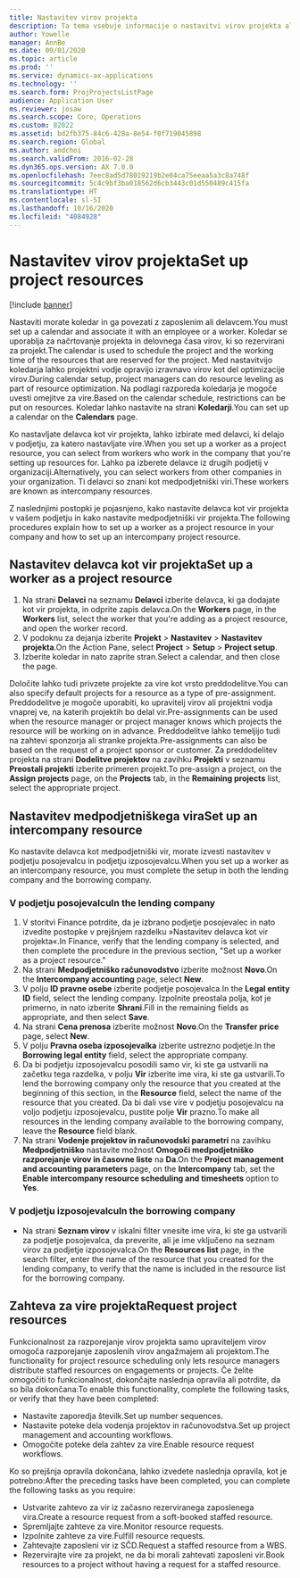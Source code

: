 ```yaml
---
title: Nastavitev virov projekta
description: Ta tema vsebuje informacije o nastavitvi virov projekta ali pošiljanju zahtev za vire projekta.
author: Yowelle
manager: AnnBe
ms.date: 09/01/2020
ms.topic: article
ms.prod: ''
ms.service: dynamics-ax-applications
ms.technology: ''
ms.search.form: ProjProjectsListPage
audience: Application User
ms.reviewer: josaw
ms.search.scope: Core, Operations
ms.custom: 82022
ms.assetid: bd2fb375-84c6-428a-8e54-f0f719045898
ms.search.region: Global
ms.author: andchoi
ms.search.validFrom: 2016-02-28
ms.dyn365.ops.version: AX 7.0.0
ms.openlocfilehash: 7eec8ad5d78019219b2e04ca75eeaa5a3c8a748f
ms.sourcegitcommit: 5c4c9bf3ba018562d6cb3443c01d550489c415fa
ms.translationtype: HT
ms.contentlocale: sl-SI
ms.lasthandoff: 10/16/2020
ms.locfileid: "4084928"
---
```

# <a name="set-up-project-resources"></a><span data-ttu-id="c1fbf-103">Nastavitev virov projekta</span><span class="sxs-lookup"><span data-stu-id="c1fbf-103">Set up project resources</span></span>

[!include [banner](../includes/banner.md)]

<span data-ttu-id="c1fbf-104">Nastaviti morate koledar in ga povezati z zaposlenim ali delavcem.</span><span class="sxs-lookup"><span data-stu-id="c1fbf-104">You must set up a calendar and associate it with an employee or a worker.</span></span> <span data-ttu-id="c1fbf-105">Koledar se uporablja za načrtovanje projekta in delovnega časa virov, ki so rezervirani za projekt.</span><span class="sxs-lookup"><span data-stu-id="c1fbf-105">The calendar is used to schedule the project and the working time of the resources that are reserved for the project.</span></span> <span data-ttu-id="c1fbf-106">Med nastavitvijo koledarja lahko projektni vodje opravijo izravnavo virov kot del optimizacije virov.</span><span class="sxs-lookup"><span data-stu-id="c1fbf-106">During calendar setup, project managers can do resource leveling as part of resource optimization.</span></span> <span data-ttu-id="c1fbf-107">Na podlagi razporeda koledarja je mogoče uvesti omejitve za vire.</span><span class="sxs-lookup"><span data-stu-id="c1fbf-107">Based on the calendar schedule, restrictions can be put on resources.</span></span> <span data-ttu-id="c1fbf-108">Koledar lahko nastavite na strani **Koledarji**.</span><span class="sxs-lookup"><span data-stu-id="c1fbf-108">You can set up a calendar on the **Calendars** page.</span></span>

<span data-ttu-id="c1fbf-109">Ko nastavljate delavca kot vir projekta, lahko izbirate med delavci, ki delajo v podjetju, za katero nastavljate vire.</span><span class="sxs-lookup"><span data-stu-id="c1fbf-109">When you set up a worker as a project resource, you can select from workers who work in the company that you're setting up resources for.</span></span> <span data-ttu-id="c1fbf-110">Lahko pa izberete delavce iz drugih podjetij v organizaciji.</span><span class="sxs-lookup"><span data-stu-id="c1fbf-110">Alternatively, you can select workers from other companies in your organization.</span></span> <span data-ttu-id="c1fbf-111">Ti delavci so znani kot medpodjetniški viri.</span><span class="sxs-lookup"><span data-stu-id="c1fbf-111">These workers are known as intercompany resources.</span></span>

<span data-ttu-id="c1fbf-112">Z naslednjimi postopki je pojasnjeno, kako nastavite delavca kot vir projekta v vašem podjetju in kako nastavite medpodjetniški vir projekta.</span><span class="sxs-lookup"><span data-stu-id="c1fbf-112">The following procedures explain how to set up a worker as a project resource in your company and how to set up an intercompany project resource.</span></span>

## <a name="set-up-a-worker-as-a-project-resource"></a><span data-ttu-id="c1fbf-113">Nastavitev delavca kot vir projekta</span><span class="sxs-lookup"><span data-stu-id="c1fbf-113">Set up a worker as a project resource</span></span>

1. <span data-ttu-id="c1fbf-114">Na strani **Delavci** na seznamu **Delavci** izberite delavca, ki ga dodajate kot vir projekta, in odprite zapis delavca.</span><span class="sxs-lookup"><span data-stu-id="c1fbf-114">On the **Workers** page, in the **Workers** list, select the worker that you're adding as a project resource, and open the worker record.</span></span>
2. <span data-ttu-id="c1fbf-115">V podoknu za dejanja izberite **Projekt** &gt; **Nastavitev** &gt; **Nastavitev projekta**.</span><span class="sxs-lookup"><span data-stu-id="c1fbf-115">On the Action Pane, select **Project** &gt; **Setup** &gt; **Project setup**.</span></span>
3. <span data-ttu-id="c1fbf-116">Izberite koledar in nato zaprite stran.</span><span class="sxs-lookup"><span data-stu-id="c1fbf-116">Select a calendar, and then close the page.</span></span>

<span data-ttu-id="c1fbf-117">Določite lahko tudi privzete projekte za vire kot vrsto preddodelitve.</span><span class="sxs-lookup"><span data-stu-id="c1fbf-117">You can also specify default projects for a resource as a type of pre-assignment.</span></span> <span data-ttu-id="c1fbf-118">Preddodelitve je mogoče uporabiti, ko upravitelj virov ali projektni vodja vnaprej ve, na katerih projektih bo delal vir.</span><span class="sxs-lookup"><span data-stu-id="c1fbf-118">Pre-assignments can be used when the resource manager or project manager knows which projects the resource will be working on in advance.</span></span> <span data-ttu-id="c1fbf-119">Preddodelitve lahko temeljijo tudi na zahtevi sponzorja ali stranke projekta.</span><span class="sxs-lookup"><span data-stu-id="c1fbf-119">Pre-assignments can also be based on the request of a project sponsor or customer.</span></span> <span data-ttu-id="c1fbf-120">Za preddodelitev projekta na strani **Dodelitve projektov** na zavihku **Projekti** v seznamu **Preostali projekti** izberite primeren projekt.</span><span class="sxs-lookup"><span data-stu-id="c1fbf-120">To pre-assign a project, on the **Assign projects** page, on the **Projects** tab, in the **Remaining projects** list, select the appropriate project.</span></span>

## <a name="set-up-an-intercompany-resource"></a><span data-ttu-id="c1fbf-121">Nastavitev medpodjetniškega vira</span><span class="sxs-lookup"><span data-stu-id="c1fbf-121">Set up an intercompany resource</span></span>

<span data-ttu-id="c1fbf-122">Ko nastavite delavca kot medpodjetniški vir, morate izvesti nastavitev v podjetju posojevalcu in podjetju izposojevalcu.</span><span class="sxs-lookup"><span data-stu-id="c1fbf-122">When you set up a worker as an intercompany resource, you must complete the setup in both the lending company and the borrowing company.</span></span>

### <a name="in-the-lending-company"></a><span data-ttu-id="c1fbf-123">V podjetju posojevalcu</span><span class="sxs-lookup"><span data-stu-id="c1fbf-123">In the lending company</span></span>

1. <span data-ttu-id="c1fbf-124">V storitvi Finance potrdite, da je izbrano podjetje posojevalec in nato izvedite postopke v prejšnjem razdelku »Nastavitev delavca kot vir projekta«.</span><span class="sxs-lookup"><span data-stu-id="c1fbf-124">In Finance, verify that the lending company is selected, and then complete the procedure in the previous section, "Set up a worker as a project resource."</span></span>
2. <span data-ttu-id="c1fbf-125">Na strani **Medpodjetniško računovodstvo** izberite možnost **Novo**.</span><span class="sxs-lookup"><span data-stu-id="c1fbf-125">On the **Intercompany accounting** page, select **New**.</span></span>
3. <span data-ttu-id="c1fbf-126">V polju **ID pravne osebe** izberite podjetje posojevalca.</span><span class="sxs-lookup"><span data-stu-id="c1fbf-126">In the **Legal entity ID** field, select the lending company.</span></span> <span data-ttu-id="c1fbf-127">Izpolnite preostala polja, kot je primerno, in nato izberite **Shrani**.</span><span class="sxs-lookup"><span data-stu-id="c1fbf-127">Fill in the remaining fields as appropriate, and then select **Save**.</span></span>
4. <span data-ttu-id="c1fbf-128">Na strani **Cena prenosa** izberite možnost **Novo**.</span><span class="sxs-lookup"><span data-stu-id="c1fbf-128">On the **Transfer price** page, select **New**.</span></span>
5. <span data-ttu-id="c1fbf-129">V polju **Pravna oseba izposojevalka** izberite ustrezno podjetje.</span><span class="sxs-lookup"><span data-stu-id="c1fbf-129">In the **Borrowing legal entity** field, select the appropriate company.</span></span>
6. <span data-ttu-id="c1fbf-130">Da bi podjetju izposojevalcu posodili samo vir, ki ste ga ustvarili na začetku tega razdelka, v polju **Vir** izberite ime vira, ki ste ga ustvarili.</span><span class="sxs-lookup"><span data-stu-id="c1fbf-130">To lend the borrowing company only the resource that you created at the beginning of this section, in the **Resource** field, select the name of the resource that you created.</span></span> <span data-ttu-id="c1fbf-131">Da bi dali vse vire v podjetju posojevalcu na voljo podjetju izposojevalcu, pustite polje **Vir** prazno.</span><span class="sxs-lookup"><span data-stu-id="c1fbf-131">To make all resources in the lending company available to the borrowing company, leave the **Resource** field blank.</span></span>
7. <span data-ttu-id="c1fbf-132">Na strani **Vodenje projektov in računovodski parametri** na zavihku **Medpodjetniško** nastavite možnost **Omogoči medpodjetniško razporejanje virov in časovne liste** na **Da**.</span><span class="sxs-lookup"><span data-stu-id="c1fbf-132">On the **Project management and accounting parameters** page, on the **Intercompany** tab, set the **Enable intercompany resource scheduling and timesheets** option to **Yes**.</span></span>

### <a name="in-the-borrowing-company"></a><span data-ttu-id="c1fbf-133">V podjetju izposojevalcu</span><span class="sxs-lookup"><span data-stu-id="c1fbf-133">In the borrowing company</span></span>

- <span data-ttu-id="c1fbf-134">Na strani **Seznam virov** v iskalni filter vnesite ime vira, ki ste ga ustvarili za podjetje posojevalca, da preverite, ali je ime vključeno na seznam virov za podjetje izposojevalca.</span><span class="sxs-lookup"><span data-stu-id="c1fbf-134">On the **Resources list** page, in the search filter, enter the name of the resource that you created for the lending company, to verify that the name is included in the resource list for the borrowing company.</span></span>

## <a name="request-project-resources"></a><span data-ttu-id="c1fbf-135">Zahteva za vire projekta</span><span class="sxs-lookup"><span data-stu-id="c1fbf-135">Request project resources</span></span>
<span data-ttu-id="c1fbf-136">Funkcionalnost za razporejanje virov projekta samo upraviteljem virov omogoča razporejanje zaposlenih virov angažmajem ali projektom.</span><span class="sxs-lookup"><span data-stu-id="c1fbf-136">The functionality for project resource scheduling only lets resource managers distribute staffed resources on engagements or projects.</span></span> <span data-ttu-id="c1fbf-137">Če želite omogočiti to funkcionalnost, dokončajte naslednja opravila ali potrdite, da so bila dokončana:</span><span class="sxs-lookup"><span data-stu-id="c1fbf-137">To enable this functionality, complete the following tasks, or verify that they have been completed:</span></span>

- <span data-ttu-id="c1fbf-138">Nastavite zaporedja številk.</span><span class="sxs-lookup"><span data-stu-id="c1fbf-138">Set up number sequences.</span></span>
- <span data-ttu-id="c1fbf-139">Nastavite poteke dela vodenja projektov in računovodstva.</span><span class="sxs-lookup"><span data-stu-id="c1fbf-139">Set up project management and accounting workflows.</span></span>
- <span data-ttu-id="c1fbf-140">Omogočite poteke dela zahtev za vire.</span><span class="sxs-lookup"><span data-stu-id="c1fbf-140">Enable resource request workflows.</span></span>

<span data-ttu-id="c1fbf-141">Ko so prejšnja opravila dokončana, lahko izvedete naslednja opravila, kot je potrebno:</span><span class="sxs-lookup"><span data-stu-id="c1fbf-141">After the preceding tasks have been completed, you can complete the following tasks as you require:</span></span>

- <span data-ttu-id="c1fbf-142">Ustvarite zahtevo za vir iz začasno rezerviranega zaposlenega vira.</span><span class="sxs-lookup"><span data-stu-id="c1fbf-142">Create a resource request from a soft-booked staffed resource.</span></span>
- <span data-ttu-id="c1fbf-143">Spremljajte zahteve za vire.</span><span class="sxs-lookup"><span data-stu-id="c1fbf-143">Monitor resource requests.</span></span>
- <span data-ttu-id="c1fbf-144">Izpolnite zahteve za vire.</span><span class="sxs-lookup"><span data-stu-id="c1fbf-144">Fulfill resource requests.</span></span>
- <span data-ttu-id="c1fbf-145">Zahtevajte zaposleni vir iz SČD.</span><span class="sxs-lookup"><span data-stu-id="c1fbf-145">Request a staffed resource from a WBS.</span></span>
- <span data-ttu-id="c1fbf-146">Rezervirajte vire za projekt, ne da bi morali zahtevati zaposleni vir.</span><span class="sxs-lookup"><span data-stu-id="c1fbf-146">Book resources to a project without having a request for a staffed resource.</span></span>

